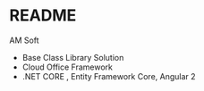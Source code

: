 # README #

AM Soft
- Base Class Library Solution
- Cloud Office Framework
- .NET CORE , Entity Framework Core, Angular 2